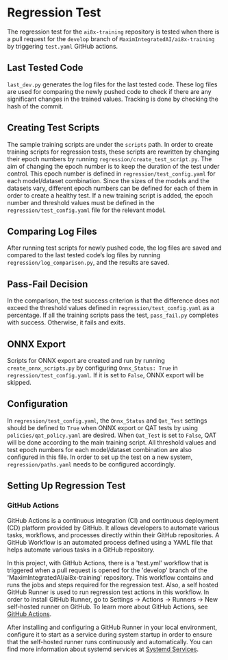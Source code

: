 # Regression Test

The regression test for the `ai8x-training` repository is tested when there is a pull request for the `develop` branch of `MaximIntegratedAI/ai8x-training` by triggering `test.yaml` GitHub actions.

## Last Tested Code

`last_dev.py` generates the log files for the last tested code. These log files are used for comparing the newly pushed code to check if there are any significant changes in the trained values. Tracking is done by checking the hash of the commit.

## Creating Test Scripts

The sample training scripts are under the `scripts` path. In order to create training scripts for regression tests, these scripts are rewritten by changing their epoch numbers by running `regression/create_test_script.py`. The aim of changing the epoch number is to keep the duration of the test under control. This epoch number is defined in `regression/test_config.yaml` for each model/dataset combination. Since the sizes of the models and the datasets vary, different epoch numbers can be defined for each of them in order to create a healthy test. If a new training script is added, the epoch number and threshold values must be defined in the `regression/test_config.yaml` file for the relevant model.

## Comparing Log Files

After running test scripts for newly pushed code, the log files are saved and compared to the last tested code’s log files by running `regression/log_comparison.py`, and the results are saved.

## Pass-Fail Decision

In the comparison, the test success criterion is that the difference does not exceed the threshold values defined in `regression/test_config.yaml` as a percentage. If all the training scripts pass the test, `pass_fail.py` completes with success. Otherwise, it fails and exits.

## ONNX Export

Scripts for ONNX export are created and run by running `create_onnx_scripts.py` by configuring `Onnx_Status: True` in `regression/test_config.yaml`. If it is set to `False`, ONNX export will be skipped.

## Configuration

In `regression/test_config.yaml`, the `Onnx_Status` and `Qat_Test` settings should be defined to `True` when ONNX export or QAT tests by using `policies/qat_policy.yaml` are desired. When `Qat_Test` is set to `False`, QAT will be done according to the main training script. All threshold values and test epoch numbers for each model/dataset combination are also configured in this file. In order to set up the test on a new system, `regression/paths.yaml` needs to be configured accordingly.

## Setting Up Regression Test

### GitHub Actions

GitHub Actions is a continuous integration (CI) and continuous deployment (CD) platform provided by GitHub. It allows developers to automate various tasks, workflows, and processes directly within their GitHub repositories. A GitHub Workflow is an automated process defined using a YAML file that helps automate various tasks in a GitHub repository.

In this project, with GitHub Actions, there is a 'test.yml' workflow that is triggered when a pull request is opened for the 'develop' branch of the 'MaximIntegratedAI/ai8x-training' repository. This workflow contains and runs the jobs and steps required for the regression test. Also, a self hosted GitHub Runner is used to run regression test actions in this workflow. In order to install GitHub Runner, go to Settings -> Actions -> Runners -> New self-hosted runner on GitHub. To learn more about GitHub Actions, see [GitHub Actions](https://docs.github.com/en/actions/quickstart).

After installing and configuring a GitHub Runner in your local environment, configure it to start as a service during system startup in order to ensure that the self-hosted runner runs continuously and automatically. You can find more information about systemd services at [Systemd Services](https://linuxhandbook.com/create-systemd-services/).
